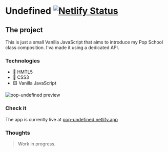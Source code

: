 # Undefined [![Netlify Status](https://api.netlify.com/api/v1/badges/5e56703d-01cc-4af7-b73e-f83d6cbe928b/deploy-status)](https://app.netlify.com/sites/pop-undefined/deploys)

## The project

This is just a small Vanilla JavaScript that aims to introduce my Pop School class composition.
I'va made it using a dedicated API.

### Technologies

* 📝 HMTL5
* 🌈 CSS3
* 🟨 Vanilla JavaScript

![pop-undefined preview](/src/assets/pop-undefined_preview.png "pop-undefined preview")

### Check it

The app is currently live at [pop-undefined.netlify.app](https://pop-undefined.netlify.app/)

### Thoughts

> Work in progress.